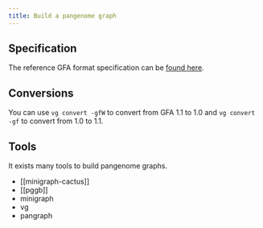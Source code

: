 ```yaml
---
title: Build a pangenome graph
---
```

## Specification

The reference GFA format specification can be [found here](http://gfa-spec.github.io/GFA-spec/).

## Conversions

You can use `vg convert -gfW` to convert from GFA 1.1 to 1.0 and `vg convert -gf` to convert from 1.0 to 1.1.

## Tools

It exists many tools to build pangenome graphs.
+ [[minigraph-cactus]] 
+ [[pggb]]
+ minigraph
+ vg
+ pangraph